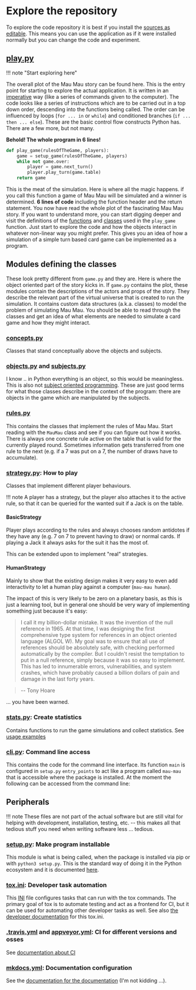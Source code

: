 # Explore the repository

To explore the code repository it is best if you install the [sources as editable](../dev/getting-started.md). This means you can use the application as if it were installed normally but you can change the code and experiment.

## [play.py](https://github.com/obestwalter/mau-mau/blob/4.0.0/mau_mau/play.py)

!!! note "Start exploring here"

The overall plot of the Mau Mau story can be found here. This is the entry point for starting to explore the actual application. It is written in an [imperative](https://en.wikipedia.org/wiki/Imperative_programming) way (like a series of commands given to the computer). The code looks like a series of instructions which are to be carried out in a top down order, descending into the functions being called. The order can be influenced by loops (`for ... in` or `while`) and conditioned branches (`if ... then ... else`). These are the basic control flow constructs Python has. There are a few more, but not many.

**Behold! The whole program in 6 lines!**

```python
def play_game(rulesOfTheGame, players):
    game = setup_game(rulesOfTheGame, players)
    while not game.over:
        player = game.next_turn()
        player.play_turn(game.table)
    return game
```

This is the meat of the simulation. Here is where all the magic happens. if you call this function a game of Mau Mau will be simulated and a winner is determined. **6 lines of code** including the function header and the return statement. You now have read the whole plot of the fascinating Mau Mau story. If you want to understand more, you can start digging deeper and visit the definitions of the [functions](https://docs.python.org/3/glossary.html#term-function) and [classes](https://docs.python.org/3/tutorial/classes.html) used in the `play_game` function. Just start to explore the code and how the objects interact in whatever non-linear way you might prefer. This gives you an idea of how a simulation of a simple turn based card game can be implemented as a program.

## Modules defining the classes

These look pretty different from `game.py` and they are. Here is where the object oriented part of the story kicks in. If `game.py` contains the plot, these modules contain the descriptions of the actors and props of the story. They describe the relevant part of the virtual universe that is created to run the simulation. It contains custom data structures (a.k.a. classes) to model the problem of simulating Mau Mau. You should be able to read through the classes and get an idea of what elements are needed to simulate a card game and how they might interact.

### [concepts.py](https://github.com/obestwalter/mau-mau/blob/4.0.0/mau_mau/concepts.py)

Classes that stand conceptually above the objects and subjects.

### [objects.py](https://github.com/obestwalter/mau-mau/blob/4.0.0/mau_mau/objects.py) and [subjects.py](https://github.com/obestwalter/mau-mau/blob/4.0.0/mau_mau/subjects.py)

I know .. in Python everything is an object, so this would be meaningless. This is also not [subject oriented programming](https://en.wikipedia.org/wiki/Subject-oriented_programming). These are just good terms for what those classes describe in the context of the program: there are objects in the game which are manipulated by the subjects.

### [rules.py](https://github.com/obestwalter/mau-mau/blob/4.0.0/mau_mau/rules.py)

This contains the classes that implement the rules of Mau Mau. Start reading with the `MauMau` class and see if you can figure out how it works. There is always one concrete rule active on the table that is valid for the currently played round. Sometimes information gets transferred from one rule to the next (e.g. if a 7 was put on a 7, the number of draws have to accumulate). 

### [strategy.py](https://github.com/obestwalter/mau-mau/blob/4.0.0/mau_mau/strategy.py): How to play

Classes that implement different player behaviours.

!!! note 
    A player has a strategy, but the player also attaches it to the active rule, so that it can be queried for the wanted suit if a Jack is on the table.

#### BasicStrategy

Player plays according to the rules and always chooses random antidotes if they have any (e.g. 7 on 7 to prevent having to draw) or normal cards. If playing a Jack it always asks for the suit it has the most of. 

This can be extended upon to implement "real" strategies.

#### HumanStrategy
 
Mainly to show that the existing design makes it very easy to even add interactivity to let a human play against a computer (`mau-mau human`).

The impact of this is very likely to be zero on a planetary basis, as this is just a learning tool, but in general one should be very wary of implementing something just because it's easy:

> I call it my billion-dollar mistake. It was the invention of the null reference in 1965. At that time, I was designing the first comprehensive type system for references in an object oriented language (ALGOL W). My goal was to ensure that all use of references should be absolutely safe, with checking performed automatically by the compiler. But I couldn't resist the temptation to put in a null reference, simply because it was so easy to implement. This has led to innumerable errors, vulnerabilities, and system crashes, which have probably caused a billion dollars of pain and damage in the last forty years.

> -- Tony Hoare

... you have been warned.

### [stats.py](https://github.com/obestwalter/mau-mau/blob/4.0.0/mau_mau/stats.py): Create statistics

Contains functions to run the game simulations and collect statistics. See [usage examples](../guide/usage.md#collect-statistics)

### [cli.py](https://github.com/obestwalter/mau-mau/blob/4.0.0/mau_mau/cli.py): Command line access

This contains the code for the command line interface. Its function `main` is configured in `setup.py` `entry_points` to act like a program called `mau-mau` that is accessible where the package is installed. At the moment the following can be accessed from the command line:

## Peripherals

!!! note
    These files are not part of the actual software but are still vital for helping with development, installation, testing, etc. -- this makes all that tedious stuff you need when writing software less ... tedious.

### [setup.py](https://github.com/obestwalter/mau-mau/blob/4.0.0/setup.py): Make program installable

This module is what is being called, when the package is installed via pip or with `python3 setup.py`. This is the standard way of doing it in the Python ecosystem and it is documented [here](https://docs.python.org/3.5/distutils/setupscript.html). 
      
### [tox.ini](https://github.com/obestwalter/mau-mau/blob/4.0.0/tox.ini): Developer task automation

This [INI](https://en.wikipedia.org/wiki/INI_file) file configures tasks that can run with the tox commands. The primary goal of tox is to automate testing and act as a frontend for CI, but it can be used for automating other developer tasks as well. See also [the developer documentation](../dev/tox.md) for this tox.ini.

### [.travis.yml](https://github.com/obestwalter/mau-mau/blob/4.0.0/.travis.yml) and [appveyor.yml](https://github.com/obestwalter/mau-mau/blob/4.0.0/appveyor.yml): CI for different versions and osses

See [documentation about CI](../dev/ci.md)

### [mkdocs.yml](https://github.com/obestwalter/mau-mau/blob/4.0.0/mkdocs.yml): Documentation configuration

See the [documentation for the documentation](../dev/docs.md) (I'm not kidding ...).
